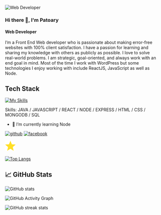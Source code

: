 ![Web Developer](https://cutewallpaper.org/23/web-development-wallpaper-hd/be-your-full-stack-web-developer-and-build-your-complete-website-by-pratim440-fiverr.png)
### Hi there 👋, I'm Patoary
#### Web Developer


I’m a Front End Web developer who is passionate about making error-free websites with 100% client satisfaction. I have a passion for learning and sharing my knowledge with others as publicly as possible. I love to solve real-world problems. I am strategic, goal-oriented, and always work with an end goal in mind. Most of the time I work with WordPress but some technologies I enjoy working with include ReactJS, JavaScript as well as Node.

## Tech Stack
[![My Skills](https://skillicons.dev/icons?i=js,html,css,tailwindcss,nodejs,expressjs,mongodb)](https://skillicons.dev)

Skills: JAVA / JAVASCRIPT / REACT / NODE / EXPRESS / HTML / CSS / MONGODB / SQL

- 🌱 I’m currently learning Node 


[<img src='https://cdn.jsdelivr.net/npm/simple-icons@3.0.1/icons/github.svg' alt='github' height='40'>](https://github.com/Patoary)  [<img src='https://cdn.jsdelivr.net/npm/simple-icons@3.0.1/icons/facebook.svg' alt='facebook' height='40'>](https://www.facebook.com/people/Zahidul-Islam-Patoary/100007474845908/)  

<a href='https://stars.github.com/'><img src='https://raw.githubusercontent.com/acervenky/animated-github-badges/master/assets/starbadge.gif' width='35' height='35'></a> 

[![Top Langs](https://github-readme-stats.vercel.app/api/top-langs/?username=Patoary)](https://github.com/anuraghazra/github-readme-stats)

## 📈 GitHub Stats
![GitHub stats](https://github-readme-stats.vercel.app/api?username=Patoary&show_icons=true)  

![GitHub Activity Graph](https://activity-graph.herokuapp.com/graph?username=Patoary)  

![GitHub streak stats](https://github-readme-streak-stats.herokuapp.com/?user=Patoary)  

